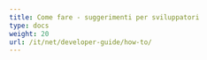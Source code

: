 ```yaml
---
title: Come fare - suggerimenti per sviluppatori
type: docs
weight: 20
url: /it/net/developer-guide/how-to/
---
```

